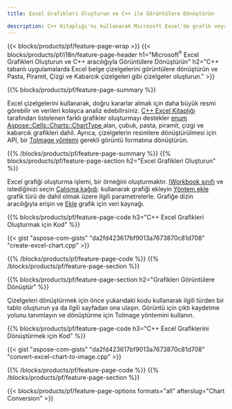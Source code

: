 ```yaml
---
title: Excel Grafikleri Oluşturun ve C++ ile Görüntülere Dönüştürün

description: C++ Kitaplığı'nı kullanarak Microsoft Excel'de grafik veya diyagram çizmek ve dönüştürmek için C++ kaynak kodu
---
```

{{< blocks/products/pf/feature-page-wrap >}}
{{< blocks/products/pf/i18n/feature-page-header h1="Microsoft<sup>&reg;</sup> Excel Grafikleri Oluşturun ve C++ aracılığıyla Görüntülere Dönüştürün" h2="C++ tabanlı uygulamalarda Excel belge çizelgelerini görüntülere dönüştürün ve Pasta, Piramit, Çizgi ve Kabarcık çizelgeleri gibi çizelgeler oluşturun." >}}

{{% blocks/products/pf/feature-page-summary %}}

Excel çizelgelerini kullanarak, doğru kararlar almak için daha büyük resmi görebilir ve verileri kolayca analiz edebilirsiniz. [C++ Excel Kitaplığı](/cells/cpp/) tarafından listelenen farklı grafikler oluşturmayı destekler [enum Aspose::Cells::Charts::ChartType
](https://reference.aspose.com/cells/cpp/namespace/aspose.cells.charts#a2f17e69bcefc754569019185d0621b70) alan, çubuk, pasta, piramit, çizgi ve kabarcık grafikleri dahil. Ayrıca, çizelgelerin resimlere dönüştürülmesi için API, bir [ToImage yöntemi](https://reference.aspose.com/cells/cpp/class/aspose.cells.charts.i_sparkline#a28d76dd585c48366e1657f2982722ddb) gerekli görüntü formatına dönüştürün.

{{% /blocks/products/pf/feature-page-summary %}}
{{% blocks/products/pf/feature-page-section h2="Excel Grafikleri Oluşturun" %}}

Excel grafiği oluşturma işlemi, bir örneğini oluşturmaktır. [IWorkbook sınıfı](https://reference.aspose.com/cells/cpp/class/aspose.cells.i_workbook) ve istediğinizi seçin [Çalışma kağıdı](https://reference.aspose.com/cells/cpp/class/aspose.cells.i_worksheet_collection#a5574d624796043233420d0e0459ccc43). kullanarak grafiği ekleyin [Yöntem ekle](https://reference.aspose.com/cells/cpp/class/aspose.cells.charts.i_chart_collection#ab7e8cce835c251a4682605299a6aa068) grafik türü de dahil olmak üzere ilgili parametrelerle. Grafiğe dizin aracılığıyla erişin ve [Ekle](https://reference.aspose.com/cells/cpp/class/aspose.cells.charts.i_series_collection#a8f4dc4d883f32f65b1fb673e2aa7862f) grafik için veri kaynağı.

{{% blocks/products/pf/feature-page-code h3="C++ Excel Grafikleri Oluşturmak için Kod" %}}

{{< gist "aspose-com-gists" "da2fd423617bf9013a7673870c81d708" "create-excel-chart.cpp" >}}

{{% /blocks/products/pf/feature-page-code %}}
{{% /blocks/products/pf/feature-page-section %}}

{{% blocks/products/pf/feature-page-section h2="Grafikleri Görüntülere Dönüştür" %}}


Çizelgeleri dönüştürmek için önce yukarıdaki kodu kullanarak ilgili türden bir tablo oluşturun ya da ilgili sayfadan ona ulaşın. Görüntü için çıktı kaydetme yolunu tanımlayın ve dönüştürme için ToImage yöntemini kullanın.

 
{{% blocks/products/pf/feature-page-code h3="C++ Excel Grafiklerini Dönüştürmek için Kod" %}}

{{< gist "aspose-com-gists" "da2fd423617bf9013a7673870c81d708" "convert-excel-chart-to-image.cpp" >}}

{{% /blocks/products/pf/feature-page-code %}}
{{% /blocks/products/pf/feature-page-section %}}

{{< blocks/products/pf/feature-page-options formats="all" afterslug="Chart Conversion" >}}
